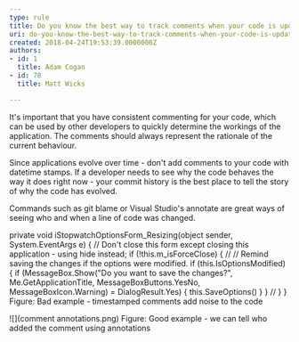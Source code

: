 ```yaml
---
type: rule
title: Do you know the best way to track comments when your code is updated?
uri: do-you-know-the-best-way-to-track-comments-when-your-code-is-updated
created: 2018-04-24T19:53:39.0000000Z
authors:
- id: 1
  title: Adam Cogan
- id: 78
  title: Matt Wicks

---
```


It's important that you have consistent commenting for your code, which can be used by other developers to quickly determine the workings of the application. The comments should always represent the rationale of the current behaviour.
 
Since applications evolve over time - don't add comments to your code with datetime stamps. If a developer needs to see why the code behaves the way it does right now - your commit history is the best place to tell the story of why the code has evolved.

Commands such as git blame or Visual Studio's annotate are great ways of seeing who and when a line of code was changed.

private void iStopwatchOptionsForm\_Resizing(object sender, System.EventArgs e) {
    // Don't close this form except closing this application - using hide instead; 
    if (!this.m\_isForceClose) {
 // 
        // Remind saving the changes if the options were modified.
        if (this.IsOptionsModified) {
            if (MessageBox.Show("Do
you want to save the changes?", Me.GetApplicationTitle, MessageBoxButtons.YesNo,
MessageBoxIcon.Warning) = DialogResult.Yes) {
                this.SaveOptions()
            }
        }
        // 
    }
}
Figure: Bad example - timestamped comments add noise to the code

![](comment annotations.png)
 Figure: Good example - we can tell who added the comment using annotations
